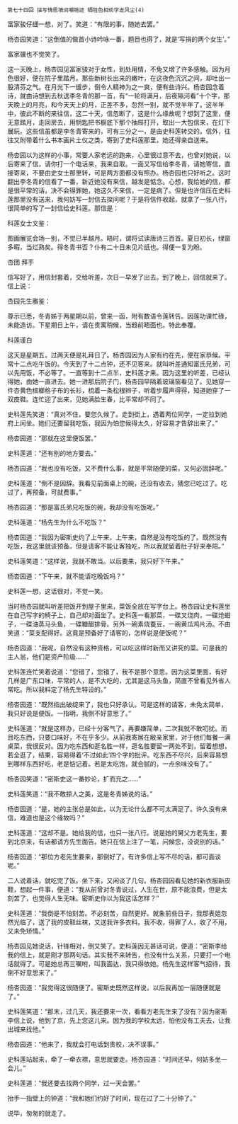     第七十四回 描写情思填词嘲艳迹 牺牲色相劝学走风尘(4) 

   富家骏仔细一想，对了。笑道：“有限的事，随她去罢。”

   杨杏园笑道：“这倒值的做首小诗吟咏一番，题目也得了，就是‘写捐的两个女生’。”

   富家骥也不觉笑了。

   这一天晚上，杨杏园见富家骏对于女性，到处用情，不免又增了许多感触。因为月色很好，便在院子里踏月。那些新树长出来的嫩叶，在这夜色沉沉之间，却吐出一股清芬之气。在月光下一缓步，倒令人精神为之一爽，便有些诗兴。杨杏园念着诗，就由诗想到去秋送李冬青的那一首，有“一轮将满月，后夜隔河看”十个字，那天晚上的月亮，和今天天上的月，正差不多，忽然一别，就不觉半年了。这半年中，彼此不断的来往信，这二十天，信忽断了，这是什么缘故呢？想到了这里，便无意踏月，走回房去，用钥匙把书橱底下那个抽屉打开，取出一大包信来，在灯下展玩。这些信虽都是李冬青寄来的，可有三分之一，是由史科莲转交的。信外，往往又附带着什么书本画片土仪之类，寄到了史科莲那里，她还得亲自送来。

   杨杏园以为这样的小事，常要人家老远的跑来，心里很过意不去，也曾对她说，以后寄来了信，请你打一个电话来，我来自取。一面又写信给李冬青，请她寄信，直接寄来，不要由史女士那里转，可是两方面都没有照办。杨杏园也只好听之。这时翻出李冬青的信看了一番，新近她没有来信，越发是惦念。心想，我给她的信，都是很平常的话，决不会得罪她，她这久不来信，一定是病了。但是也许信压在史科莲那里没有送来，我何妨写一封信去探问呢？于是将信件收起，就拿了一张八行，很简单的写了一封信给史科莲。那信是：

   科莲女士文鉴：

   图画展览会场一别，不觉已半越月。晤时，谓将试读唐诗三百首。夏日初长，绿窗多暇，当烂熟矣。得冬青书否？仆有二十日未见片纸也。得便一复为盼。

   杏团 拜手

   信写好了，用信封套着，交给听差，次日一早发了出去。到了晚上，回信就来了。信上说：

   杏园先生雅鉴：

   尊示已悉，冬青姊于两星期以前，曾来一函，附有数语令莲转告。因莲功课忙碌，未能造访。下星期日上午，请在贵寓稍候，当趋前晤面也。特此奉覆。

   科莲谨白

   这天是星期五，过两天便是礼拜日了。杨杏园因为人家有约在先，便在家恭候。平常十二点吃午饭的。今天到了十二点钟，还不见客来。就叫听差通知富氏兄弟，可以先用饭，不必等了。一直等到十二点半，史科莲才来。因为这里的听差，已经认得她，由她一直进去。她一进那后院子门，杨杏园早隔着玻璃窗看见了。见她穿一件杏黄色槟榔格子布的长衫，梳着一条松根辫子，听着步履声得得，知道她穿了一双皮鞋。连忙迎了出来，见她满脸生春，比平常却不同了。

   史科莲先笑道：“真对不住，要您久候了。走到街上，遇着两位同学，一定拉到她府上闲坐。她们还要留我吃饭，我因为怕您候得太久，好容易才告辞出来了。”

   杨杏园道：“那就在这里便饭罢。”

   史科莲道：“还有别的地方要去。”

   杨杏园道：“我也没有吃饭，又不费什么事，就是平常随便的菜，又何必固辞呢。”

   史科莲道：“倒不是因辞。我看见前面桌上的碗，还没有收去，猜您已吃过了。吃过了，再预备，可就费事。”

   杨杏园道：“那是富氏弟兄吃饭的碗，我却没有吃饭呢。”

   史科莲道：“杨先生为什么不吃饭？”

   杨杏园道：“我因为密斯史约了上午来，上午来，自然是没有吃饭的了。既然没有吃饭，我这里就该预备。但是请客不能让客独吃，所以我就留着肚子好来奉陪。”

   史科莲笑道：“这样说，我就不敢当。以后要来，我只好下午来。”

   杨杏园道：“下午来，就不能请吃晚饭吗？”

   史科莲一想，这话很对，不觉一笑。

   当时杨杏园就叫听差把饭开到屋子里来，菜饭全放在写字台上。杨杏园让史科莲坐在自己写字的椅子上，自己却对面坐了。史科莲一看那菜，一碟叉烧肉，一碟炝蚶子，一碟油蒸马头鱼，一碟糖醋排骨。另外一碗素烧蚕豆，一碗黄瓜鸡片汤。不由笑道：“菜支配得好。这竟是预备好了请客的，怎样说是便饭呢？”

   杨杏园道：“我呢，自然没有这种资格，可以吃这样时新而又讲究的菜。可是我的主人翁，他们是资产阶级……”

   史科莲连忙笑着说道：“您错了，您错了，我不是那个意思。因为这菜里面，有好几样是广东口味，平常的人，是不大吃的，尤其是这马头鱼，简直不曾看见外省人常吃。所以我料定了杨先生特设的。”

   杨杏园道：“既然指出破绽来了，我也只好承认。可是这样的请客，未免太简单，我只好说是便饭。一指明，我倒不好意思了。”

   史科莲道：“就是这样办，已经十分客气了。再要嫌简单，二次我就不敢叨扰。而且吃东西，只要口味好，不在乎多少。从前我寄居在敝亲家里，对于他们每餐一满桌菜，我很反对。因为吃东西和逛名胜一样，逛名胜要留一两处不到，留着想想，若全逛了，结果，容易得着‘不过如此’四个字的批评。吃东西不尽兴，后来容易想到哪样东西好吃，老是惦记着。若是太吃饱，就会腻的，一点余味没有了。”

   杨杏园笑道：“密斯史这一番妙论，扩而充之……”

   史科莲笑道：“我不敢掠人之美，这是冬青姊说的话。”

   杨杏园道：“是，她的主张总是如此，以为无论什么都不可太满足了。许久没有来信，难道也是这个缘故吗？”

   史科莲道：“这却不是。她给我的信，也只一张八行。说是她的舅父方老先生，要到北京来，有话都请方先生面告。她只在信上注了一笔，问候您，没说别的话。”

   杨杏园道：“那位方老先生要来，那倒好了。有许多信上写不尽的话，都可面谈呢。”

   二人说着话，就吃完了饭。坐下来，又闲谈了几句。杨杏园因看见她的新衣服新皮鞋，想起一件事，便道：“我从前曾对冬青说过，人生在世，原不能浪费，但是太刻苦了，也觉得人生无味。密斯史你以为我这话怎样？”

   史科莲道：“我倒是不怕刻苦。不必刻苦，自然更好。就象前些日子，我那表姐忽然光临了，送了我的皮鞋丝袜，又送我许多衣料。我不收，得罪了人，收了不用，又未免矫情。”

   杨杏园见她说话，针锋相对，倒又笑了。史科莲因无甚话可说，便道：“密斯李给我的信上，就是刚才那两句话。其实我不来转告，也没有什么关系，只要打一个电话就得了。可是她总再三嘱咐，叫我面达，我只得依她。杨先生这样客气招待，我倒不好意思来了。”

   杨杏园道：“我觉得这很随便了。密斯史既然这样说，以后我再加一层随便就是了。”

   史科莲笑道：“那末，过几天，我还要来一次，看看方老先生来了没有？因为密斯李信上说，他到了京，先上您这儿来。因为我的学校太远，怕他没有工夫去，让我出城来找他。”

   杨杏园道：“他来了，我就会打电话到贵校，决不误事。”

   史科莲站起来，牵了一牵衣襟，意思就要走。杨杏园道：“时间还早，何妨多坐一会儿。”

   史科莲道：“我还要去找两个同学，过一天会罢。”

   抬手一指壁上的钟道：“我和她们约好了时间，现在过了二十分钟了。”

   说毕，匆匆的就走了。

